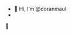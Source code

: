 - 👋 Hi, I’m @doranmaul
- 
👀 

<!---
doranmaul/doranmaul is a ✨ special ✨ repository because its `README.md` (this file) appears on your GitHub profile.
You can click the Preview link to take a look at your changes.
--->
